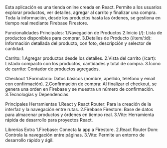 Esta aplicación es una tienda online creada en React. Permite a los usuarios explorar productos, ver detalles, agregar al carrito y finalizar una compra. Toda la información, desde los productos hasta las órdenes, se gestiona en tiempo real mediante Firebase Firestore.

Funcionalidades Principales:
1.Navegación de Productos
2.Inicio (/): Lista de productos disponibles para comprar.
3.Detalles de Producto (/item/:id): Información detallada del producto, con foto, descripción y selector de cantidad.


Carrito:
1.Agregar productos desde los detalles.
2.Vista del carrito (/cart): Listado compacto con los productos, cantidades y total de compra.
3.Ícono de carrito: Contador de productos agregados.


Checkout
1.Formulario: Datos básicos (nombre, apellido, teléfono y email con confirmación).
2.Confirmación de compra: Al finalizar el checkout, se genera una orden en Firebase y se muestra un número de confirmación.
3.Tecnologías y Dependencias

Principales Herramientas
1.React y React Router: Para la creación de la interfaz y la navegación entre rutas.
2.Firebase Firestore: Base de datos para almacenar productos y órdenes en tiempo real.
3.Vite: Herramienta rápida de desarrollo para proyectos React.

Librerías Extra
1.Firebase: Conecta la app a Firestore.
2.React Router Dom: Controla la navegación entre páginas.
3.Vite: Permite un entorno de desarrollo rápido y ágil.

